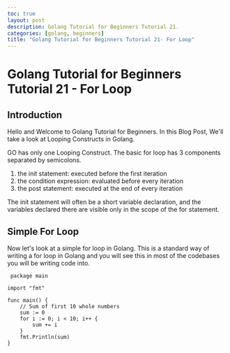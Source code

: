 ```yaml
---
toc: true
layout: post
description: Golang Tutorial for Beginners Tutorial 21.
categories: [golang, beginners]
title: "Golang Tutorial for Beginners Tutorial 21- For Loop"
---
```


# Golang Tutorial for Beginners Tutorial 21 - For Loop

## Introduction

Hello and Welcome to Golang Tutorial for Beginners. In this Blog Post, We'll take a look at Looping Constructs in Golang.

GO has only one Looping Construct.
The basic for loop has 3 components separated by semicolons.

1. the init statement: executed before the first iteration
2. the condition expression: evaluated before every iteration
3. the post statement: executed at the end of every iteration

The init statement will often be a short variable declaration, and the variables declared there are visible only in the scope of the for statement.

## Simple For Loop

Now let's look at a simple for loop in Golang. This is a standard way of writing a for loop in Golang and you will see this in most of the codebases you will be writing code into.

```
 package main

import "fmt"

func main() {
    // Sum of first 10 whole numbers
	sum := 0
	for i := 0; i < 10; i++ {
		sum += i
	}
	fmt.Println(sum)
}
```
<script src="https://utteranc.es/client.js"
        repo="gshanbhag525/portfolio"
        issue-term="pathname"
        theme="github-light"
        crossorigin="anonymous"
        async>
</script>